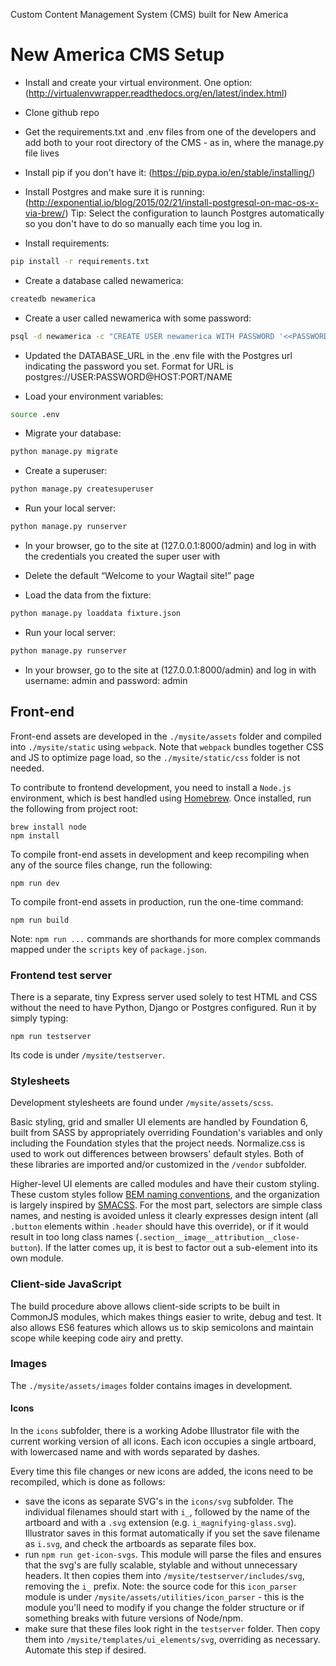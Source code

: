 Custom Content Management System (CMS) built for New America


# New America CMS Setup

- Install and create your virtual environment. One option: (http://virtualenvwrapper.readthedocs.org/en/latest/index.html)

- Clone github repo

- Get the requirements.txt and .env files from one of the developers and add both to your root directory of the CMS - as in, where the manage.py file lives

- Install pip if you don't have it: (https://pip.pypa.io/en/stable/installing/)

- Install Postgres and make sure it is running: (http://exponential.io/blog/2015/02/21/install-postgresql-on-mac-os-x-via-brew/)
Tip: Select the configuration to launch Postgres automatically so you don't have to do so manually each time you log in.

- Install requirements:
```bash
pip install -r requirements.txt
```

- Create a database called newamerica:
```bash
createdb newamerica
```

- Create a user called newamerica with some password:
```bash
psql -d newamerica -c "CREATE USER newamerica WITH PASSWORD '<<PASSWORD>>';"
```

- Updated the DATABASE_URL in the .env file with the Postgres url indicating the password you set. Format for URL is postgres://USER:PASSWORD@HOST:PORT/NAME


- Load your environment variables:
```bash
source .env
```


- Migrate your database:
```bash
python manage.py migrate
```

- Create a superuser:
```bash
python manage.py createsuperuser
```


- Run your local server:
```bash
python manage.py runserver
```

- In your browser, go to the site at (127.0.0.1:8000/admin) and log in with the credentials you created the super user with


- Delete the default “Welcome to your Wagtail site!” page


- Load the data from the fixture:
```bash
python manage.py loaddata fixture.json
```

- Run your local server:
```bash
python manage.py runserver
```

- In your browser, go to the site at (127.0.0.1:8000/admin) and log in with username: admin and password: admin



Front-end
-----------------

Front-end assets are developed in the ``./mysite/assets`` folder and compiled into ``./mysite/static`` using ``webpack``. Note that ``webpack`` bundles together CSS and JS to optimize page load, so the ``./mysite/static/css`` folder is not needed.

To contribute to frontend development, you need to install a ``Node.js`` environment, which is best handled using [Homebrew](http://brew.sh/). Once installed, run the following from project root:

	brew install node
	npm install

To compile front-end assets in development and keep recompiling when any of the source files change, run the following:

	npm run dev

To compile front-end assets in production, run the one-time command:

	npm run build

Note: ``npm run ...`` commands are shorthands for more complex commands mapped under the ``scripts`` key of ``package.json``.

### Frontend test server

There is a separate, tiny Express server used solely to test HTML and CSS without the need to have Python, Django or Postgres configured. Run it by simply typing:

	npm run testserver

Its code is under ``/mysite/testserver``.

### Stylesheets

Development stylesheets are found under ``/mysite/assets/scss``.

Basic styling, grid and smaller UI elements are handled by Foundation 6, built from SASS by appropriately overriding Foundation's variables and only including the Foundation styles that the project needs. Normalize.css is used to work out differences between browsers' default styles. Both of these libraries are imported and/or customized in the ``/vendor`` subfolder.

Higher-level UI elements are called modules and have their custom styling. These custom styles follow [BEM naming conventions](http://getbem.com/introduction/), and the organization is largely inspired by [SMACSS](https://smacss.com/). For the most part, selectors are simple class names, and nesting is avoided unless it clearly expresses design intent (all ``.button`` elements within ``.header`` should have this override), or if it would result in too long class names (``.section__image__attribution__close-button``). If the latter comes up, it is best to factor out a sub-element into its own module.

### Client-side JavaScript

The build procedure above allows client-side scripts to be built in CommonJS modules, which makes things easier to write, debug and test. It also allows ES6 features which allows us to skip semicolons and maintain scope while keeping code airy and pretty.

### Images

The ``./mysite/assets/images`` folder contains images in development.

#### Icons

In the ``icons`` subfolder, there is a working Adobe Illustrator file with the current working version of all icons. Each icon occupies a single artboard, with lowercased name and with words separated by dashes.

Every time this file changes or new icons are added, the icons need to be recompiled, which is done as follows:

* save the icons as separate SVG's in the ``icons/svg`` subfolder. The individual filenames should start with ``i_``, followed by the name of the artboard and with a ``.svg`` extension (e.g. ``i_magnifying-glass.svg``). Illustrator saves in this format automatically if you set the save filename as ``i.svg``, and check the artboards as separate files box.
* run ``npm run get-icon-svgs``. This module will parse the files and ensures that the svg's are fully scalable, stylable and without unnecessary headers. It then copies them into ``/mysite/testserver/includes/svg``, removing the ``i_`` prefix. Note: the source code for this ``icon_parser`` module is under ``/mysite/assets/utilities/icon_parser`` - this is the module you'll need to modify if you change the folder structure or if something breaks with future versions of Node/npm.
* make sure that these files look right in the ``testserver`` folder. Then copy them into ``/mysite/templates/ui_elements/svg``, overriding as necessary. Automate this step if desired.
